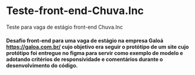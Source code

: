 # Teste-front-end-Chuva.Inc
Teste para vaga de estágio front-end Chuva.Inc

#### Desafio front-end para uma vaga de estágio na empresa Galoá https://galoa.com.br/ cujo objetivo era seguir o protótipo de um site cujo protótipo foi entregue no figma para servir como exemplo de modelo e adotando critérios de responsividade e comentários durante o desenvolvimento do código.
